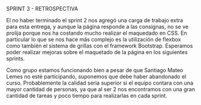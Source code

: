 SPRINT 3 - RETROSPECTIVA

El no haber terminado el sprint 2 nos agregó una carga de trabajo extra para esta entrega, y aunque la página responde a las consignas, no se ve prolija porque nos ha costando mucho realizar el maquedado en CSS. En particular lo que se nos hace más complejo es la utilización de flexbox como también el sistema de grillas con el framework Bootstrap.
Esperamos poder realizar mejoras sobre el maquetado de la página en los siguientes sprints.

Como grupo estamos funcionando bien a pesar de que Santiago Mateo Lemes no esté participando, suponemos que debe haber abandonado el curso. Probablemente la calidad seria superior si el equipo contara con una mayor cantidad de personas, ya que al ser 2 nos encontramos con una gran cantidad de tareas y poco tiempo para realizarlas en cada sprint.